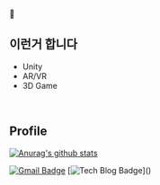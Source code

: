 🤔
## 이런거 합니다
- Unity
- AR/VR
- 3D Game
<br>

## Profile

[![Anurag's github stats](https://github-readme-stats.vercel.app/api?username=unlucky-peace )](https://github.com/anuraghazra/github-readme-stats)

[![Gmail Badge](https://img.shields.io/badge/Gmail-d14836?style=flat-square&logo=Gmail&logoColor=white&link=mailto:uaidoaein@gmail.com)](uaidoaein@gmail.com)
[![Tech Blog Badge](https://img.shields.io/badge/-Tech%20blog-black?style=flat-square&logo=github&link="")]()
<!--
**unlucky-peace/unlucky-peace** is a ✨ _special_ ✨ repository because its `README.md` (this file) appears on your GitHub profile.

Here are some ideas to get you started:

- 🔭 I’m currently working on ...
- 🌱 I’m currently learning ...
- 👯 I’m looking to collaborate on ...
- 🤔 I’m looking for help with ...
- 💬 Ask me about ...
- 📫 How to reach me: ...
- 😄 Pronouns: ...
- ⚡ Fun fact: ...
-->
